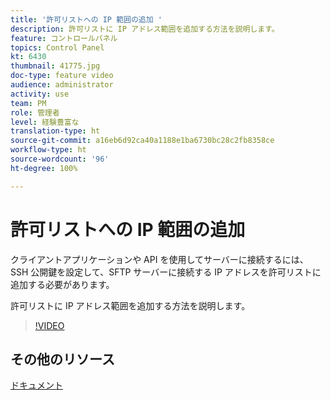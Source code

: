 ```yaml
---
title: '許可リストへの IP 範囲の追加 '
description: 許可リストに IP アドレス範囲を追加する方法を説明します。
feature: コントロールパネル
topics: Control Panel
kt: 6430
thumbnail: 41775.jpg
doc-type: feature video
audience: administrator
activity: use
team: PM
role: 管理者
level: 経験豊富な
translation-type: ht
source-git-commit: a16eb6d92ca40a1188e1ba6730bc28c2fb8358ce
workflow-type: ht
source-wordcount: '96'
ht-degree: 100%

---
```



# 許可リストへの IP 範囲の追加

クライアントアプリケーションや API を使用してサーバーに接続するには、SSH 公開鍵を設定して、SFTP サーバーに接続する IP アドレスを許可リストに追加する必要があります。

許可リストに IP アドレス範囲を追加する方法を説明します。

>[!VIDEO](https://video.tv.adobe.com/v/41775?quality=12)

## その他のリソース

[ドキュメント](https://docs.adobe.com/content/help/ja-JP/control-panel/using/sftp-management/ip-range-allow-listing.translate.html)

